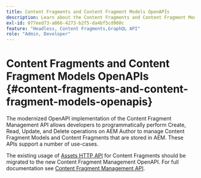 ```yaml
---
title: Content Fragments and Content Fragment Models OpenAPIs
description: Learn about the Content Fragments and Content Fragment Models OpenAPIs.
exl-id: 077eed73-a066-4273-b2f5-da4bf5cd900c
feature: "Headless, Content Fragments,GraphQL API"
role: "Admin, Developer"
---
```

# Content Fragments and Content Fragment Models OpenAPIs {#content-fragments-and-content-fragment-models-openapis}

The modernized OpenAPI implementation of the Content Fragment Management API allows developers to programmatically perform Create, Read, Update, and Delete operations on AEM Author to manage Content Fragment Models and Content Fragments that are stored in AEM. These APIs support a number of use-cases.

The existing usage of [Assets HTTP API](https://experienceleague.adobe.com/en/docs/experience-manager-cloud-service/content/assets/admin/mac-api-assets) for Content Fragments should be migrated to the new Content Fragment Management OpenAPI. For full documentation see [Content Fragment Management API](https://developer.adobe.com/experience-cloud/experience-manager-apis/api/stable/sites/). 
